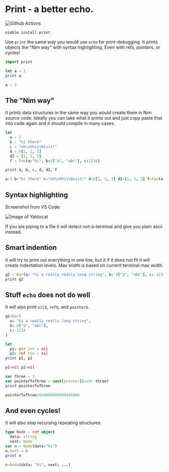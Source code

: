 # Print - a better echo.

![Github Actions](https://github.com/treeform/print/workflows/Github%20Actions/badge.svg)

`nimble install print`

Use `print` the same way you would use `echo` for print-debugging. It prints objects the "Nim way" with syntax highlighting. Even with refs, pointers, or cycles!

```nim
import print

let a = 3
print a
```
```nim
a = 3
```

## The "Nim way"

It prints data structures in the same way you would create them in Nim source code. Ideally you can take what it prints out and just copy paste that into code again and it should compile in many cases.

```nim
let
  a = 3
  b = "hi there"
  c = "oh\nthis\0isit!"
  d = @[1, 2, 3]
  d2 = [1, 2, 3]
  f = Foo(a:"hi", b:@["a", "abc"], c:1234)

print a, b, c, d, d2, f
```
```nim
a=3 b="hi there" c="oh\nthis\0isit!" d=@[1, 2, 3] d2=[1, 2, 3] f=Foo(a:"hi", b:@["a", "abc"], c:1234)
```

## Syntax highlighting

Screenshot from VS Code:

![Image of Yaktocat](docs/screenshot.png)

If you are piping to a file it will detect not-a-terminal and give you plain ascii instead.

## Smart indention

It will try to print out everything in one line, but it if it does not fit it will create indentation levels. Max width is based on current terminal max width.

```nim
g2 = Bar(a: "hi a really really long string", b: @["a", "abc"], c: 1234)
print g2
```

## Stuff `echo` does not do well

It will also print `nil`s, `ref`s, and `pointer`s.

```nim
g2=Bar(
  a: "hi a really really long string",
  b: @["a", "abc"],
  c: 1234
)
```

```nim
let
  p1: ptr int = nil
  p2: ref Foo = nil
print p1, p2
```
```nim
p1=nil p2=nil
```

```nim
var three = 3
var pointerToThree = cast[pointer](addr three)
print pointerToThree
```
```nim
pointerToThree=0x00000000004360A0
```

## And even cycles!

It will also stop recursing repeating structures:
```nim
type Node = ref object
  data: string
  next: Node
var n = Node(data:"hi")
n.next = n
print n
```
```nim
n=Node(data: "hi", next: ...)
```
